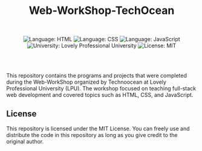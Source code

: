 <h1 align="center">Web-WorkShop-TechOcean</h1>
<br>
<p align="center">
  <img src="https://img.shields.io/badge/HTML-5-orange.svg" alt="Language: HTML">
  <img src="https://img.shields.io/badge/CSS-3-blue.svg" alt="Language: CSS">
  <img src="https://img.shields.io/badge/JavaScript-ES6-yellow.svg" alt="Language: JavaScript">
  <img src="https://img.shields.io/badge/University-Lovely%20Professional%20University-red.svg" alt="University: Lovely Professional University">
  <img src="https://img.shields.io/badge/License-MIT-blue.svg" alt="License: MIT">
</p>
<br><br>

This repository contains the programs and projects that were completed during the Web-WorkShop organized by Technoocean at Lovely Professional University (LPU). The workshop focused on teaching full-stack web development and covered topics such as HTML, CSS, and JavaScript.

## License
This repository is licensed under the MIT License. You can freely use and distribute the code in this repository as long as you give credit to the original author.
